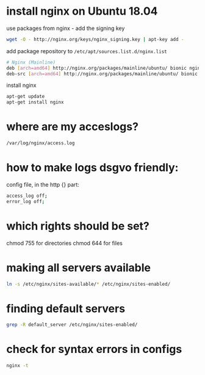 # install nginx on Ubuntu 18.04

use packages from nginx - add the signing key

```bash
wget -O - http://nginx.org/keys/nginx_signing.key | apt-key add -
```

add package repository to `/etc/apt/sources.list.d/nginx.list`

```bash
# Nginx (Mainline)
deb [arch=amd64] http://nginx.org/packages/mainline/ubuntu/ bionic nginx
deb-src [arch=amd64] http://nginx.org/packages/mainline/ubuntu/ bionic nginx
```

install nginx 

```bash
apt-get update
apt-get install nginx
```

# where are my acceslogs?
```bash
/var/log/nginx/access.log
```

# how to make logs dsgvo friendly:

config file, in the http {} part:
```bash
access_log off;
error_log off;
```

# which rights should be set?
chmod 755 for directories
chmod 644 for files

# making all servers available
```bash
ln -s /etc/nginx/sites-available/* /etc/nginx/sites-enabled/
```

# finding default servers
```bash
grep -R default_server /etc/nginx/sites-enabled/
```

# check for syntax errors in configs
```bash
nginx -t
